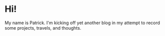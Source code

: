 <!--
.. title: Hi
.. slug: hi
.. date: 2020-09-28 19:59:22 UTC-04:00
.. tags:
.. category:
.. link:
.. description:
.. type: text
-->

# Hi!

My name is Patrick. I'm kicking off yet another blog in my attempt to record some projects, travels, and thoughts.
